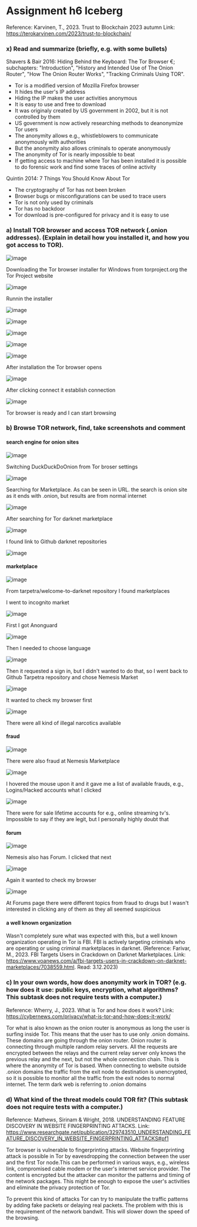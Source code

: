 # Assignment h6 Iceberg

Reference: Karvinen, T., 2023. Trust to Blockchain 2023 autumn Link: https://terokarvinen.com/2023/trust-to-blockchain/

### x) Read and summarize (briefly, e.g. with some bullets)

Shavers & Bair 2016: Hiding Behind the Keyboard: The Tor Browser €; subchapters: "Introduction", "History and Intended Use of The Onion Router", "How The Onion Router Works", "Tracking Criminals Using TOR".

-  Tor is a modified version of Mozilla  Firefox browser
-  It hides the user's IP address
-  Hiding the IP makes the user activities anonymous
-  It is easy to use and free to download
-  It was originaly created by US government in 2002, but it is not controlled by them
-  US government is now actively researching methods to deanonymize Tor users
-  The anonymity allows e.g., whistleblowers to communicate anonymously with authorities
-  But the anonymity also allows criminals to operate anonymously
-  The anonymity of Tor is nearly impossible to beat
-  If getting access to machine where Tor has been installed it is possible to do forensic work and find some traces of online activity

Quintin 2014: 7 Things You Should Know About Tor

- The cryptography of Tor has not been broken
- Browser bugs or misconfigurations can be used to trace users
- Tor is not only used by criminals
- Tor has no backdoor
- Tor download is pre-configured for privacy and it is easy to use

### a) Install TOR browser and access TOR network (.onion addresses). (Explain in detail how you installed it, and how you got access to TOR).

![image](https://github.com/a1600795/Trust2BlockChain/assets/149095048/f1b26d8a-e817-479f-9edb-aa684fb7e380)

Downloading the Tor browser installer for Windows from torproject.org the Tor Project website

![image](https://github.com/a1600795/Trust2BlockChain/assets/149095048/8491710a-2085-4aca-9ef5-1d8cdff6cdcc)

Runnin the installer

![image](https://github.com/a1600795/Trust2BlockChain/assets/149095048/070d3bd0-4ebc-4593-a9eb-f0214b32af75)

![image](https://github.com/a1600795/Trust2BlockChain/assets/149095048/4c4fad71-421e-463a-a003-9613b08ecea5)

![image](https://github.com/a1600795/Trust2BlockChain/assets/149095048/ec65f1da-e5a2-4950-a105-f9617ecce7a5)

![image](https://github.com/a1600795/Trust2BlockChain/assets/149095048/11cfc49e-af61-4f72-b97b-111eb4b3fe3d)

![image](https://github.com/a1600795/Trust2BlockChain/assets/149095048/e1127a8c-7355-46d4-8bff-82679e55c361)

After installation the Tor browser opens

![image](https://github.com/a1600795/Trust2BlockChain/assets/149095048/5b4a3293-32fc-4bc0-b351-012d4fb48c2c)

After clicking connect it establish connection

![image](https://github.com/a1600795/Trust2BlockChain/assets/149095048/8d48534d-e77c-4fac-80f4-003a236850b8)

Tor browser is ready and I can start browsing


### b) Browse TOR network, find, take screenshots and comment

#### search engine for onion sites

![image](https://github.com/a1600795/Trust2BlockChain/assets/149095048/88108c9c-aead-4c5e-9e80-8b69a0366e42)

Switching DuckDuckDoOnion from Tor broser settings

![image](https://github.com/a1600795/Trust2BlockChain/assets/149095048/f174b192-3f98-43f5-94a2-2e7a6d38bfa4)

Searching for Marketplace. As can be seen in URL. the search is onion site as it ends with .onion, but results are from normal internet

![image](https://github.com/a1600795/Trust2BlockChain/assets/149095048/25287b44-664e-432f-89d9-5a55abe5fdfe)

After searching for Tor darknet marketplace

![image](https://github.com/a1600795/Trust2BlockChain/assets/149095048/586a7b29-e0bc-4f08-abb4-80c228d73c53)

I found link to Github darknet repositories

![image](https://github.com/a1600795/Trust2BlockChain/assets/149095048/d1478770-d16d-43c1-a32d-2874581450fd)

#### marketplace

![image](https://github.com/a1600795/Trust2BlockChain/assets/149095048/bb69ff8c-0c24-4019-b10d-6819425f2a1b)

From tarpetra/welcome-to-darknet repository I found marketplaces

I went to incognito market

![image](https://github.com/a1600795/Trust2BlockChain/assets/149095048/cfb1a770-26d7-4bd7-8b3c-dbe38782c775)

First I got Anonguard

![image](https://github.com/a1600795/Trust2BlockChain/assets/149095048/42415726-b129-4b04-83ef-8dee6744bf89)

Then I needed to choose language

![image](https://github.com/a1600795/Trust2BlockChain/assets/149095048/e9bbb62c-df64-48db-8501-ed8817de802a)

Then it requested a sign in, but I didn't wanted to do that, so I went back to Github Tarpetra repository and chose Nemesis Market

![image](https://github.com/a1600795/Trust2BlockChain/assets/149095048/de8e145d-8f46-4e3a-8983-bb19f004d85f)

It wanted to check my browser first

![image](https://github.com/a1600795/Trust2BlockChain/assets/149095048/6c337bcf-8e33-45b8-9004-bf5ae6d3274b)

There were all kind of illegal narcotics available

#### fraud

![image](https://github.com/a1600795/Trust2BlockChain/assets/149095048/092ac159-d872-42fc-9d10-2f0a6ecfabd4)

There were also fraud at Nemesis Marketplace

![image](https://github.com/a1600795/Trust2BlockChain/assets/149095048/a29caf50-2749-46c4-92f3-343ef81a1852)

I hovered the mouse upon it and it gave me a list of available frauds, e.g., Logins/Hacked accounts what I clicked

![image](https://github.com/a1600795/Trust2BlockChain/assets/149095048/58bd7214-6c68-4b0c-87c1-980a7e1071df)

There were for sale lifetime accounts for e.g., online streaming tv's. Impossible to say if they are legit, but I personally highly doubt that

#### forum

![image](https://github.com/a1600795/Trust2BlockChain/assets/149095048/2c8d3c6d-c0e7-4854-89ab-629673b12b6c)

Nemesis also has Forum. I clicked that next

![image](https://github.com/a1600795/Trust2BlockChain/assets/149095048/81d74252-8b45-4a85-ac47-bd05fdf9c299)

Again it wanted to check my browser

![image](https://github.com/a1600795/Trust2BlockChain/assets/149095048/34f1714b-4097-4e6e-9d19-a8d4b8c8cdc6)

At Forums page there were different topics from fraud to drugs but I wasn't interested in clicking any of them as they all seemed suspicious

#### a well known organization

Wasn't completely sure what was expected with this, but a well known organization operating in Tor is FBI. FBI is actively targeting criminals who are operating or using criminal marketplaces in darknet. (Reference: Farivar, M., 2023. FBI Targets Users in Crackdown on Darknet Marketplaces. Link: https://www.voanews.com/a/fbi-targets-users-in-crackdown-on-darknet-marketplaces/7038559.html. Read: 3.12.2023)


### c) In your own words, how does anonymity work in TOR? (e.g. how does it use: public keys, encryption, what algorithms? This subtask does not require tests with a computer.) 
Reference: Wherry, J., 2023. What is Tor and how does it work? Link: https://cybernews.com/privacy/what-is-tor-and-how-does-it-work/

Tor what is also known as the onion router is anonymous as long the user is surfing inside Tor. This means that the user has to use only .onion domains. These domains are going through the onion router. Onion router is connecting through multiple random relay servers. All the requests are encrypted between the relays and the current relay server only knows the previous relay and the next, but not the whole connection chain. This is where the anonymity of Tor is based. When connecting to website outside .onion domains the traffic from the exit node to destination is unencrypted, so it is possible to monitor all the traffic from the exit nodes to normal internet. The term dark web is referring to .onion domains 

### d) What kind of the threat models could TOR fit? (This subtask does not require tests with a computer.) 
Reference: Mathews, Sirinam & Wright, 2018. UNDERSTANDING FEATURE DISCOVERY IN WEBSITE FINGERPRINTING ATTACKS. Link: https://www.researchgate.net/publication/329743510_UNDERSTANDING_FEATURE_DISCOVERY_IN_WEBSITE_FINGERPRINTING_ATTACKS#pf1

Tor browser is vulnerable to fingerprinting attacks. Website fingerprinting attack is possible in Tor by eavesdropping the connection between the user and the first Tor node.This can be performed in various ways, e.g., wireless link, compromised cable modem or the user's internet service provider. The content is encrypted but the attacker can monitor the patterns and timing of the network packages. This might be enough to expose the user's activities and eliminate the privacy protection of Tor.

To prevent this kind of attacks Tor can try to manipulate the traffic patterns by adding fake packets or delaying real packets. The problem with this is the requirement of the network bandwit. This will slower down the speed of the browsing.
